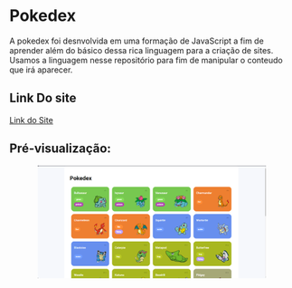 # Pokedex

A pokedex foi desnvolvida em uma formação de JavaScript a fim de aprender além do básico dessa rica linguagem para a criação de sites.
Usamos a linguagem nesse repositório para fim de manipular o conteudo que irá aparecer.

## Link Do site
[Link do Site](https://pokedex-eduardamendonca.vercel.app)

## Pré-visualização:
<div align="center">
<img src="https://github.com/eduardamendonca/Portfolio/blob/main/imagens/pokedex.png" width="80%"/>
</div>


